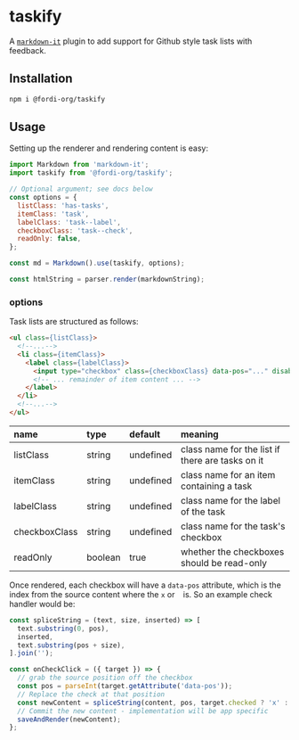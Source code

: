 # taskify

A [`markdown-it`](https://github.com/markdown-it/markdown-it) plugin to add support for Github style task lists with feedback.

## Installation

```bash
npm i @fordi-org/taskify
```

## Usage

Setting up the renderer and rendering content is easy:

```javascript
import Markdown from 'markdown-it';
import taskify from '@fordi-org/taskify';

// Optional argument; see docs below
const options = {
  listClass: 'has-tasks',
  itemClass: 'task',
  labelClass: 'task--label',
  checkboxClass: 'task--check',
  readOnly: false,
};

const md = Markdown().use(taskify, options);

const htmlString = parser.render(markdownString);
```

### options

Task lists are structured as follows:

```html
<ul class={listClass}>
  <!--...-->
  <li class={itemClass}>
    <label class={labelClass}>
      <input type="checkbox" class={checkboxClass} data-pos="..." disabled={readOnly} />
      <!-- ... remainder of item content ... -->
    </label>
  </li>
  <!--...-->
</ul>
```

| name          | type    | default   | meaning 
|:--------------|:--------|:----------|:-------
| listClass     | string  | undefined | class name for the list if there are tasks on it
| itemClass     | string  | undefined | class name for an item containing a task
| labelClass    | string  | undefined | class name for the label of the task
| checkboxClass | string  | undefined | class name for the task's checkbox
| readOnly      | boolean | true      | whether the checkboxes should be read-only

Once rendered, each checkbox will have a `data-pos` attribute, which is the index from the source
content where the `x` or ` ` is.  So an example check handler would be:

```javascript
const spliceString = (text, size, inserted) => [
  text.substring(0, pos),
  inserted,
  text.substring(pos + size),
].join('');

const onCheckClick = ({ target }) => {
  // grab the source position off the checkbox
  const pos = parseInt(target.getAttribute('data-pos'));
  // Replace the check at that position
  const newContent = spliceString(content, pos, target.checked ? 'x' : ' '));
  // Commit the new content - implementation will be app specific
  saveAndRender(newContent);
};
```

